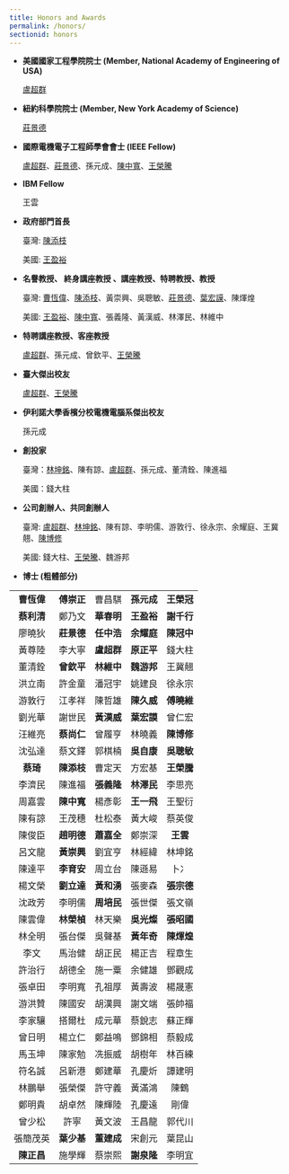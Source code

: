 ```yaml
---
title: Honors and Awards
permalink: /honors/
sectionid: honors
---
```

- **美國國家工程學院院士 (Member, National Academy of Engineering of USA)**

  [盧超群](/classmates/盧超群/)

- **紐約科學院院士 (Member, New York Academy of Science)**

  [莊景德](/classmates/莊景德/)

- **國際電機電子工程師學會會士 (IEEE Fellow)**

  [盧超群](/classmates/盧超群/)、[莊景德](/classmates/莊景德/)、孫元成、[陳中寬](/classmates/陳中寬/)、[王榮騰](/classmates/王榮騰/)

- **IBM Fellow**

  王雲

- **政府部門首長**

  臺灣: [陳添枝](/classmates/陳添枝/)

  美國: [王盈裕](/classmates/王盈裕/)

- **名譽教授、 終身講座教授 、講座教授、特聘教授、教授**

  臺灣: [曹恆偉](/classmates/曹恆偉)、[陳添枝](/classmates/陳添枝/)、黃崇興、吳聰敏、[莊景德](/classmates/莊景德/)、[葉宏謨](/classmates/葉宏謨)、陳煇煌

  美國: [王盈裕](/classmates/王盈裕/)、[陳中寬](/classmates/陳中寬/)、張義隆、黃漢威、林澤民、林維中

- **特聘講座教授、客座教授**

  [盧超群](/classmates/盧超群/)、孫元成、曾欽平、[王榮騰](/classmates/王榮騰/)

- **臺大傑出校友**

  [盧超群](/classmates/盧超群/)、[王榮騰](/classmates/王榮騰/)

- **伊利諾大學香檳分校電機電腦系傑出校友**

  孫元成

- **創投家**

  臺灣：[林坤銘](/classmates/林坤銘/)、陳有諒、[盧超群](/classmates/盧超群/)、孫元成、董清銓、陳進福

  美國：錢大柱

- **公司創辦人、共同創辦人**

  臺灣: [盧超群](/classmates/盧超群/)、[林坤銘](/classmates/林坤銘/)、陳有諒、李明儒、游敦行、徐永宗、余耀庭、王冀翹、[陳博修](/classmates/陳博修)

  美國: 錢大柱、[王榮騰](/classmates/王榮騰/)、魏游邦

- **博士 (粗體部分)**

| | | | | |
|:-----:|:-----:|:-----:|:-----:|:-----:|
| **曹恆偉**	| **傅崇正**	| 曹昌騏	| **孫元成**	| **王榮冠**	|
| **蔡利清**	| 鄭乃文	| **華春明**	| **王盈裕**	| **謝千行**	|
| 廖曉狄	| **莊景德**	| **任中浩**	| **余耀庭**	| **陳冠中**	|
| 黃尊陸	| 李大寧	| **盧超群**	| **原正平**	| 錢大柱	|
| 董清銓	| **曾欽平**	| **林維中**	| **魏游邦**	| 王冀翹	|
| 洪立南	| 許金童	| 潘冠宇	| 姚建良	| 徐永宗	|
| 游敦行	| 江孝祥	| 陳哲雄	| **陳久威**	| **傅曉維**	|
| 劉光華	| 謝世民	| **黃漢威**	| **葉宏謨**	| 曾仁宏	|
| 汪維亮	| **蔡尚仁**	| 曾履亨	| 林曉義	| **陳博修**	|
| 沈弘達	| 蔡文鐸	| 郭棋楠	| **吳自康**	| **吳聰敏**	|
| **蔡琦**	| **陳添枝**	| 曹定天	| 方宏基	| **王榮騰**	|
| 李濟民	| 陳進福	| **張義隆**	| **林澤民**	| 李思亮	|
| 周嘉雲	| **陳中寬**	| 楊彥彰	| **王一飛**	| 王聖衍	|
| 陳有諒	| 王茂穗	| 杜松泰	| 黃大峻	| 蔡英俊	|
| 陳俊臣	| **趙明德**	| **蕭嘉全**	| 鄭崇深	| **王雲**	|
| 呂文龍	| **黃崇興**	| 劉宜亨	| 林經緯	| 林坤銘	|
| 陳達平	| **李育安**	| 周立台	| 陳遜易	| 卜冫	|
| 楊文榮	| **劉立達**	| **黃和湧**	| 張麥森	| **張宗德**	|
| 沈政芳	| 李明儒	| **周培民**	| 張世傑	| 張文嶺	|
| 陳雲偉	| **林榮楨**	| 林天樂	| **吳光燦**	| **張昭國**	|
| 林全明	| 張台傑	| 吳聲基	| **黃年奇**	| **陳煇煌**	|
| 李文	| 馬治健	| 胡正民	| 楊正吉	| 程章生	|
| 許治行	| 胡德全	| 施一粟	| 余健雄	| 鄧觀成	|
| 張卓田	| 李明寬	| 孔祖厚	| 黃壽波	| 楊晟憲	|
| 游洪贊	| 陳國安	| 胡漢興	| 謝文端	| 張帥福	|
| 李家驤	| 搭爾杜	| 成元華	| 蔡銳志	| 蘇正輝	|
| 曾日明	| 楊立仁	| 鄭益鳴	| 鄧錦相	| 蔡毅成	|
| 馬玉坤	| 陳家勉	| 冼振威	| 胡樹年	| 林百練	|
| 符名誠	| 呂新港	| 鄭建華	| 孔慶炘	| 譚建明	|
| 林鵬舉	| 張榮傑	| 許守義	| 黃滿鴻	| 陳鶴	|
| 鄭明貴	| 胡卓然	| 陳輝陸	| 孔慶遠	| 剛偉	|
| 曾少松	| 許寧	| 黃文波	| 王昌龍	| 郭代川	|
| 張簡茂英	| **葉少基**	| **董建成**	| 宋創元	| 葉昆山	|
| **陳正昌**	| 施學輝	| 蔡崇熙	| **謝泉隆**	| 李明宜	|
